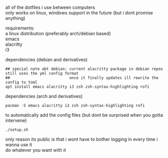 all of the dotfiles i use between computers\
only works on linux, windows support in the future (but i dont promise anything)

requirements:\
a linux distribution (preferably arch/debian based)\
emacs\
alacritty\
i3

dependencies (debian and derivatives)
```shell
## special note abt debian: current alacritty package in debian repos still uses the yml config format
##                          once it finally updates ill rewrite the config to toml
apt install emacs alacritty i3 zsh zsh-syntax-highlighting rofi
```

dependencies (arch and derivatives)
```shell
pacman -S emacs alacritty i3 zsh zsh-syntax-highlighting rofi
```

to automatically add the config files (but dont be surprised when you gotta intervene)
```shell
./setup.sh
```

only reason its public is that i wont have to bother logging in every time i wanna use it\
do whatever you want with it
